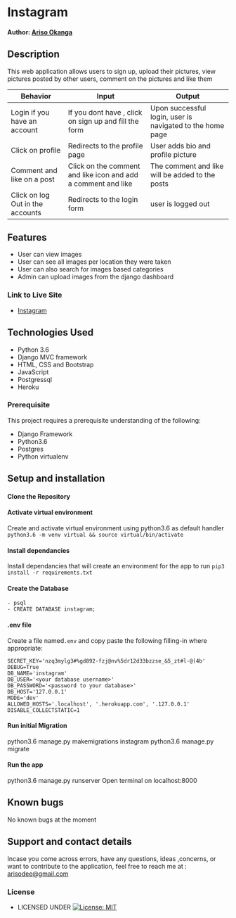 # Instagram

#### Author: [Ariso Okanga](https://github.com/Arisodee)

## Description
This web application allows users to sign up, upload their pictures, view pictures posted by other users, comment on the pictures and like them

| Behavior            | Input                         | Output                        | 
| ------------------- | ----------------------------- | ----------------------------- |
| Login	if you have an account | If you dont have , click on sign up and fill the form  | Upon successful login, user is navigated to the home page | Edit profile | Click on the  update profile on the account link | Redirected to the home page |
| Click on profile | Redirects to the profile page | User adds bio and profile picture |
| Comment and like on a post | Click on the comment and like icon and add a comment and like | The comment and like will be added to the posts | Add new post | Click on the New Post icon to be redirected to the new post form | the post will be rendered to the home page
| Click on log Out in the accounts | Redirects to the login form | user is logged out |


## Features
- User can view images 
- User can see all images per location they were taken
- User can also search for images based categories
- Admin can upload images from the django dashboard

### Link to Live Site 
- [Instagram](https://ariso-insta.herokuapp.com/)


## Technologies Used
- Python 3.6
- Django MVC framework
- HTML, CSS and Bootstrap
- JavaScript
- Postgressql
- Heroku

### Prerequisite
This project requires a prerequisite understanding of the following:
- Django Framework
- Python3.6
- Postgres
- Python virtualenv

## Setup and installation

#### Clone the Repository
####  Activate virtual environment
Create and activate virtual environment using python3.6 as default handler
    `python3.6 -m venv virtual && source virtual/bin/activate`
####  Install dependancies
Install dependancies that will create an environment for the app to run `pip3 install -r requirements.txt`
####  Create the Database
    - psql
    - CREATE DATABASE instagram;
####  .env file
Create a file named`.env`  and copy paste the following filling-in where appropriate:
```
SECRET_KEY='nzq3mylg3#%gd892-fzj@nv%5dr12d33bzzse_&5_zt#l-@(4b'
DEBUG=True
DB_NAME='instagram'
DB_USER='<your database username>'
DB_PASSWORD='<password to your database>'
DB_HOST='127.0.0.1'
MODE='dev'
ALLOWED_HOSTS='.localhost', '.herokuapp.com', '.127.0.0.1'
DISABLE_COLLECTSTATIC=1
```
#### Run initial Migration
python3.6 manage.py makemigrations instagram
python3.6 manage.py migrate

#### Run the app
python3.6 manage.py runserver
Open terminal on localhost:8000

## Known bugs
No known bugs at the moment

## Support and contact details
Incase you come across errors, have any questions, ideas ,concerns, or want to contribute to the application, feel free to reach me at : arisodee@gmail.com

### License

* LICENSED UNDER  [![License: MIT](https://img.shields.io/badge/License-MIT-yellow.svg)](license/MIT)